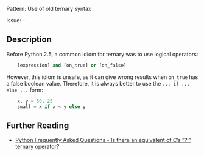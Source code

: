 Pattern: Use of old ternary syntax

Issue: -

## Description

Before Python 2.5, a common idiom for ternary was to use logical operators:

```python
    [expression] and [on_true] or [on_false]
```

However, this idiom is unsafe, as it can give wrong results when `on_true` has a false boolean value. Therefore, it is always better to use the `... if ... else ...` form:

```python
    x, y = 50, 25
    small = x if x < y else y
```


## Further Reading

* [ Python Frequently Asked Questions - Is there an equivalent of C’s ”?:” ternary operator?](https://docs.python.org/3/faq/programming.html#is-there-an-equivalent-of-c-s-ternary-operator)
